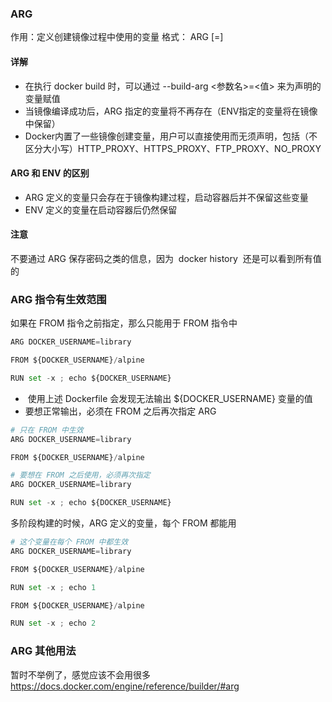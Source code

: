 ### ARG
作用：定义创建镜像过程中使用的变量
格式：&nbsp;ARG <name>[=<default value>]&nbsp;

#### 详解

- 在执行 docker build 时，可以通过&nbsp;--build-arg <参数名>=<值>&nbsp;来为声明的变量赋值
- 当镜像编译成功后，ARG 指定的变量将不再存在（ENV指定的变量将在镜像中保留）
- Docker内置了一些镜像创建变量，用户可以直接使用而无须声明，包括（不区分大小写）HTTP_PROXY、HTTPS_PROXY、FTP_PROXY、NO_PROXY

#### ARG 和 ENV 的区别

- ARG 定义的变量只会存在于镜像构建过程，启动容器后并不保留这些变量
- ENV 定义的变量在启动容器后仍然保留

#### 注意
不要通过 ARG 保存密码之类的信息，因为&nbsp; docker history &nbsp;还是可以看到所有值的

### ARG 指令有生效范围
如果在 FROM 指令之前指定，那么只能用于 FROM 指令中
```python
ARG DOCKER_USERNAME=library

FROM ${DOCKER_USERNAME}/alpine

RUN set -x ; echo ${DOCKER_USERNAME}
```

- &nbsp;使用上述 Dockerfile 会发现无法输出 ${DOCKER_USERNAME} 变量的值
- 要想正常输出，必须在 FROM 之后再次指定 ARG

```python
# 只在 FROM 中生效
ARG DOCKER_USERNAME=library

FROM ${DOCKER_USERNAME}/alpine

# 要想在 FROM 之后使用，必须再次指定
ARG DOCKER_USERNAME=library

RUN set -x ; echo ${DOCKER_USERNAME}
```
多阶段构建的时候，ARG 定义的变量，每个 FROM 都能用
```python
# 这个变量在每个 FROM 中都生效
ARG DOCKER_USERNAME=library

FROM ${DOCKER_USERNAME}/alpine

RUN set -x ; echo 1

FROM ${DOCKER_USERNAME}/alpine

RUN set -x ; echo 2
```

### ARG 其他用法
暂时不举例了，感觉应该不会用很多
<a href="https://docs.docker.com/engine/reference/builder/#arg" target="_blank" rel="noopener">https://docs.docker.com/engine/reference/builder/#arg</a>
